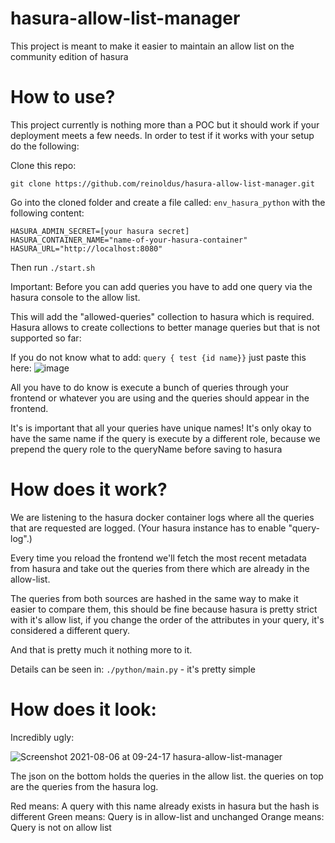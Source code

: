 # hasura-allow-list-manager

This project is meant to make it easier to maintain an allow list on the community edition of hasura

# How to use?

This project currently is nothing more than a POC but it should work if your deployment meets a few needs. In order to test if it works with your setup do the following:

Clone this repo:
```
git clone https://github.com/reinoldus/hasura-allow-list-manager.git
```

Go into the cloned folder and create a file called: `env_hasura_python` with the following content:
```
HASURA_ADMIN_SECRET=[your hasura secret]
HASURA_CONTAINER_NAME="name-of-your-hasura-container"
HASURA_URL="http://localhost:8080"
```

Then run `./start.sh`

Important: Before you can add queries you have to add one query via the hasura console to the allow list.

This will add the "allowed-queries" collection to hasura which is required. Hasura allows to create collections to better
manage queries but that is not supported so far:

If you do not know what to add: `query { test {id name}}` just paste this here:
![image](https://user-images.githubusercontent.com/2091290/128465477-86d13136-1b66-4ed4-a8c7-82cb27ac120c.png)

All you have to do know is execute a bunch of queries through your frontend or whatever you are using and the queries should appear in the frontend.

It's is important that all your queries have unique names! It's only okay to have the same name if the query is execute by a different role, because we prepend the query role to the queryName before saving to hasura

# How does it work?

We are listening to the hasura docker container logs where all the queries that are requested are logged. (Your hasura instance has to enable "query-log".)

Every time you reload the frontend we'll fetch the most recent metadata from hasura and take out the queries from there which are already in the allow-list.

The queries from both sources are hashed in the same way to make it easier to compare them, this should be fine because hasura is pretty strict with it's allow list, if you change the order of the attributes in your query, it's considered a different query.

And that is pretty much it nothing more to it. 

Details can be seen in: `./python/main.py` - it's pretty simple

# How does it look:

Incredibly ugly:

![Screenshot 2021-08-06 at 09-24-17 hasura-allow-list-manager](https://user-images.githubusercontent.com/2091290/128466412-130867c6-6370-469e-ae15-b7607354a1a8.jpg)

The json on the bottom holds the queries in the allow list. the queries on top are the queries from the hasura log.

Red means: A query with this name already exists in hasura but the hash is different
Green means: Query is in allow-list and unchanged
Orange means: Query is not on allow list
